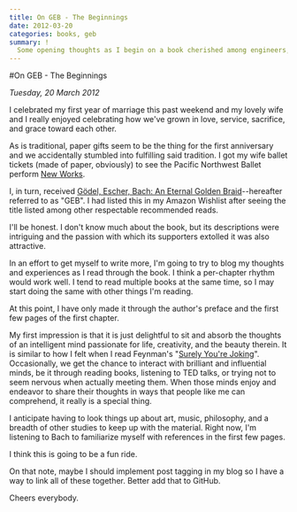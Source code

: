 ```yaml
---
title: On GEB - The Beginnings
date: 2012-03-20
categories: books, geb
summary: !
  Some opening thoughts as I begin on a book cherished among engineers, thinkers, and philosophers alike.
---
```


#On GEB - The Beginnings

*Tuesday, 20 March 2012*

I celebrated my first year of marriage this past weekend and my lovely wife and I really enjoyed celebrating how we've grown in love, service, sacrifice, and grace toward each other.

As is traditional, paper gifts seem to be the thing for the first anniversary and we accidentally stumbled into fulfilling said tradition. I got my wife ballet tickets (made of paper, obviously) to see the Pacific Northwest Ballet perform [New Works](http://www.pnb.org/Season/11-12/NewWorks/).

I, in turn, received [Gödel, Escher, Bach: An Eternal Golden Braid](http://en.wikipedia.org/wiki/G%C3%B6del,_Escher,_Bach)--hereafter referred to as "GEB". I had listed this in my Amazon Wishlist after seeing the title listed among other respectable recommended reads.

I'll be honest. I don't know much about the book, but its descriptions were intriguing and the passion with which its supporters extolled it was also attractive.

In an effort to get myself to write more, I'm going to try to blog my thoughts and experiences as I read through the book. I think a per-chapter rhythm would work well. I tend to read multiple books at the same time, so I may start doing the same with other things I'm reading.

At this point, I have only made it through the author's preface and the first few pages of the first chapter.

My first impression is that it is just delightful to sit and absorb the thoughts of an intelligent mind passionate for life, creativity, and the beauty therein. It is similar to how I felt when I read Feynman's "[Surely You're Joking](http://en.wikipedia.org/wiki/Surely_You're_Joking,_Mr._Feynman!)". Occasionally, we get the chance to interact with brilliant and influential minds, be it through reading books, listening to TED talks, or trying not to seem nervous when actually meeting them. When those minds enjoy and endeavor to share their thoughts in ways that people like me can comprehend, it really is a special thing.

I anticipate having to look things up about art, music, philosophy, and a breadth of other studies to keep up with the material. Right now, I'm listening to Bach to familiarize myself with references in the first few pages.

I think this is going to be a fun ride.

On that note, maybe I should implement post tagging in my blog so I have a way to link all of these together. Better add that to GitHub.

Cheers everybody.
